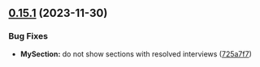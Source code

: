 ## [0.15.1](https://github.com/taskany-inc/hire/compare/v0.15.0...v0.15.1) (2023-11-30)


### Bug Fixes

* **MySection:** do not show seсtions with resolved interviews ([725a7f7](https://github.com/taskany-inc/hire/commit/725a7f7fc71c9a253e2d7bb09c7ee0c5ac58f93f))

